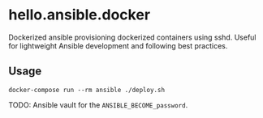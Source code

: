 # hello.ansible.docker

Dockerized ansible provisioning dockerized containers using sshd.
Useful for lightweight Ansible development and following best practices.

## Usage

```console
docker-compose run --rm ansible ./deploy.sh
```

TODO: Ansible vault for the `ANSIBLE_BECOME_password`.